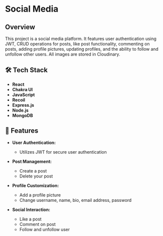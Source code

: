 # Social Media

## Overview

This project is a social media platform. It features user authentication using JWT, CRUD operations for posts, like post functionality, commenting on posts, adding profile pictures, updating profiles, and the ability to follow and unfollow other users. All images are stored in Cloudinary.

## 🛠️ Tech Stack

- **React**
- **Chakra UI**
- **JavaScript**
- **Recoil**
- **Express.js**
- **Node.js**
- **MongoDB**

## 🚀 Features

- **User Authentication:**

  - Utilizes JWT for secure user authentication

- **Post Management:**

  - Create a post
  - Delete your post

- **Profile Customization:**

  - Add a profile picture
  - Change username, name, bio, email address, password

- **Social Interaction:**

  - Like a post
  - Comment on post
  - Follow and unfollow user
